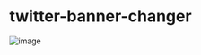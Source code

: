 # twitter-banner-changer
![image](https://user-images.githubusercontent.com/50415820/218308387-da428b87-7f41-4a3d-9956-529f0c4c8bfb.png)
